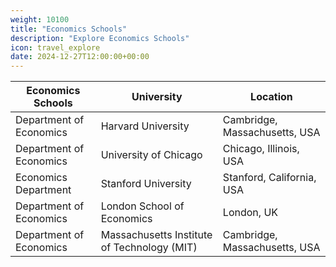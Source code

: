 ```yaml
---
weight: 10100
title: "Economics Schools"
description: "Explore Economics Schools"
icon: travel_explore
date: 2024-12-27T12:00:00+00:00
---
```


| Economics Schools                                | University                                    | Location                           |
|--------------------------------------------------|-----------------------------------------------|------------------------------------|
| Department of Economics                          | Harvard University                            | Cambridge, Massachusetts, USA      |
| Department of Economics                          | University of Chicago                         | Chicago, Illinois, USA             |
| Economics Department                             | Stanford University                           | Stanford, California, USA          |
| Department of Economics                          | London School of Economics                    | London, UK                         |
| Department of Economics                          | Massachusetts Institute of Technology (MIT)    | Cambridge, Massachusetts, USA      |
